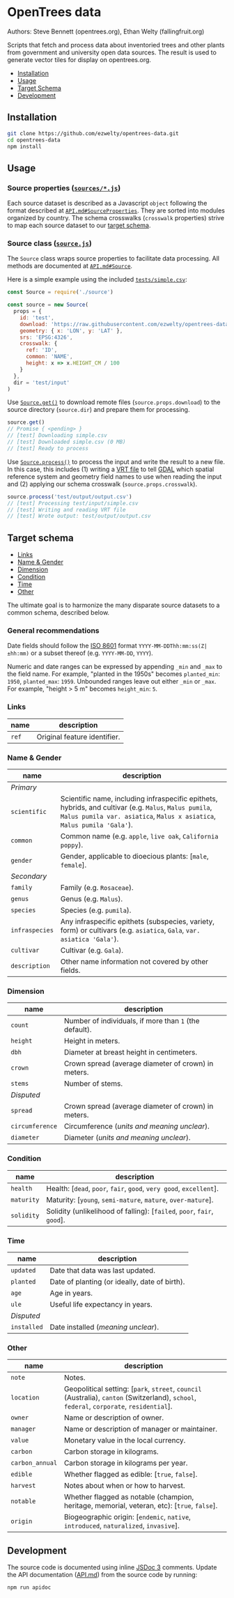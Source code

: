 # OpenTrees data

Authors: Steve Bennett (opentrees.org), Ethan Welty (fallingfruit.org)

Scripts that fetch and process data about inventoried trees and other plants from government and university open data sources. The result is used to generate vector tiles for display on opentrees.org.

- [Installation](#installation)
- [Usage](#usage)
- [Target Schema](#target-schema)
- [Development](#development)

## Installation

```bash
git clone https://github.com/ezwelty/opentrees-data.git
cd opentrees-data
npm install
```

## Usage

### Source properties ([`sources/*.js`](sources))

Each source dataset is described as a Javascript `object` following the format described at [`API.md#SourceProperties`](API.md#SourceProperties). They are sorted into modules organized by country. The schema crosswalks (`crosswalk` properties) strive to map each source dataset to our [target schema](#target-schema).

### Source class ([`source.js`](source.js))

The `Source` class wraps source properties to facilitate data processing. All methods are documented at [`API.md#Source`](API.md#Source).

Here is a simple example using the included [`tests/simple.csv`](tests/simple.csv):

```js
const Source = require('./source')

const source = new Source(
  props = { 
    id: 'test',
    download: 'https://raw.githubusercontent.com/ezwelty/opentrees-data/rewrite/tests/simple.csv',
    geometry: { x: 'LON', y: 'LAT' },
    srs: 'EPSG:4326',
    crosswalk: {
      ref: 'ID',
      common: 'NAME',
      height: x => x.HEIGHT_CM / 100
    }
  },
  dir = 'test/input'
)
```

Use [`Source.get()`](API.md/#Source+get) to download remote files (`source.props.download`) to the source directory (`source.dir`) and prepare them for processing.

```js
source.get()
// Promise { <pending> }
// [test] Downloading simple.csv
// [test] Downloaded simple.csv (0 MB)
// [test] Ready to process
```

Use [`Source.process()`](API.md/#Source+process) to process the input and write the result to a new file. In this case, this includes (1) writing a [VRT file](https://gdal.org/drivers/vector/vrt.html) to tell [GDAL](https://gdal.org) which spatial reference system and geometry field names to use when reading the input and (2) applying our schema crosswalk (`source.props.crosswalk`).

```js
source.process('test/output/output.csv')
// [test] Processing test/input/simple.csv
// [test] Writing and reading VRT file
// [test] Wrote output: test/output/output.csv
```

## Target schema

- [Links](#links)
- [Name & Gender](#name-&-gender)
- [Dimension](#dimension)
- [Condition](#condition)
- [Time](#time)
- [Other](#other)

The ultimate goal is to harmonize the many disparate source datasets to a common schema, described below.

### General recommendations

Date fields should follow the [ISO 8601](https://en.wikipedia.org/wiki/ISO_8601) format `YYYY-MM-DDThh:mm:ss(Z|±hh:mm)` or a subset thereof (e.g. `YYYY-MM-DD`, `YYYY`).

Numeric and date ranges can be expressed by appending `_min` and `_max` to the field name. For example, "planted in the 1950s" becomes `planted_min`: `1950`, `planted_max`: `1959`. Unbounded ranges leave out either `_min` or `_max`. For example, "height > 5 m" becomes `height_min`: `5`.

### Links

| name | description |
| -- | -- |
`ref` | Original feature identifier.

### Name & Gender

| name | description |
| -- | -- |
| *Primary* | |
`scientific` | Scientific name, including infraspecific epithets, hybrids, and cultivar (e.g. `Malus`, `Malus pumila`, `Malus pumila var. asiatica`, `Malus x asiatica`, `Malus pumila 'Gala'`).
`common` | Common name (e.g. `apple`, `live oak`, `California poppy`).
`gender` | Gender, applicable to dioecious plants: [`male`, `female`].
| *Secondary* | |
`family` | Family (e.g. `Rosaceae`).
`genus` | Genus (e.g. `Malus`).
`species` | Species (e.g. `pumila`).
`infraspecies` | Any infraspecific epithets (subspecies, variety, form) or cultivars (e.g. `asiatica`, `Gala`, `var. asiatica 'Gala'`).
`cultivar` | Cultivar (e.g. `Gala`).
`description` | Other name information not covered by other fields.

### Dimension

| name | description |
| -- | -- |
`count` | Number of individuals, if more than `1` (the default).
`height` | Height in meters.
`dbh` | Diameter at breast height in centimeters.
`crown` | Crown spread (average diameter of crown) in meters.
`stems` | Number of stems.
| *Disputed* | |
`spread` | Crown spread (average diameter of crown) in meters.
`circumference` | Circumference (*units and meaning unclear*).
`diameter` | Diameter (*units and meaning unclear*).

### Condition

| name | description |
| -- | -- |
`health` | Health: [`dead`, `poor`, `fair`, `good`, `very good`, `excellent`].
`maturity` | Maturity: [`young`, `semi-mature`, `mature`, `over-mature`].
`solidity` | Solidity (unlikelihood of falling): [`failed`, `poor`, `fair`, `good`].

### Time

| name | description |
| -- | -- |
`updated` | Date that data was last updated.
`planted` | Date of planting (or ideally, date of birth).
`age` | Age in years.
`ule` | Useful life expectancy in years.
| *Disputed* | |
`installed` | Date installed (*meaning unclear*).

### Other

| name | description |
| -- | -- |
`note` | Notes.
`location` | Geopolitical setting: [`park`, `street`, `council` (Australia), `canton` (Switzerland), `school`, `federal`, `corporate`, `residential`].
`owner` | Name or description of owner.
`manager` | Name or description of manager or maintainer.
`value` | Monetary value in the local currency.
`carbon` | Carbon storage in kilograms.
`carbon_annual` | Carbon storage in kilograms per year.
`edible` | Whether flagged as edible: [`true`, `false`].
`harvest` | Notes about when or how to harvest.
`notable` | Whether flagged as notable (champion, heritage, memorial, veteran, etc): [`true`, `false`].
`origin` | Biogeographic origin: [`endemic`, `native`, `introduced`, `naturalized`, `invasive`].

## Development

The source code is documented using inline [JSDoc 3](https://jsdoc.app/) comments. Update the API documentation ([API.md](API.md)) from the source code by running:

```bash
npm run apidoc
```
